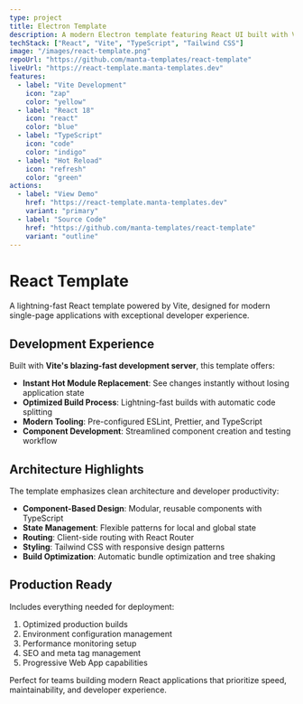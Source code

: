 ```yaml
---
type: project
title: Electron Template
description: A modern Electron template featuring React UI built with Vite, featuring fast development, optimal build performance, and comprehensive component architecture.
techStack: ["React", "Vite", "TypeScript", "Tailwind CSS"]
image: "/images/react-template.png"
repoUrl: "https://github.com/manta-templates/react-template"
liveUrl: "https://react-template.manta-templates.dev"
features:
  - label: "Vite Development"
    icon: "zap"
    color: "yellow"
  - label: "React 18"
    icon: "react"
    color: "blue"
  - label: "TypeScript"
    icon: "code"
    color: "indigo"
  - label: "Hot Reload"
    icon: "refresh"
    color: "green"
actions:
  - label: "View Demo"
    href: "https://react-template.manta-templates.dev"
    variant: "primary"
  - label: "Source Code"
    href: "https://github.com/manta-templates/react-template"
    variant: "outline"
---
```


# React Template

A lightning-fast React template powered by Vite, designed for modern single-page applications with exceptional developer experience.

## Development Experience

Built with **Vite's blazing-fast development server**, this template offers:

- **Instant Hot Module Replacement**: See changes instantly without losing application state
- **Optimized Build Process**: Lightning-fast builds with automatic code splitting
- **Modern Tooling**: Pre-configured ESLint, Prettier, and TypeScript
- **Component Development**: Streamlined component creation and testing workflow

## Architecture Highlights

The template emphasizes clean architecture and developer productivity:

- **Component-Based Design**: Modular, reusable components with TypeScript
- **State Management**: Flexible patterns for local and global state
- **Routing**: Client-side routing with React Router
- **Styling**: Tailwind CSS with responsive design patterns
- **Build Optimization**: Automatic bundle optimization and tree shaking

## Production Ready

Includes everything needed for deployment:

1. Optimized production builds
2. Environment configuration management
3. Performance monitoring setup
4. SEO and meta tag management
5. Progressive Web App capabilities

Perfect for teams building modern React applications that prioritize speed, maintainability, and developer experience.